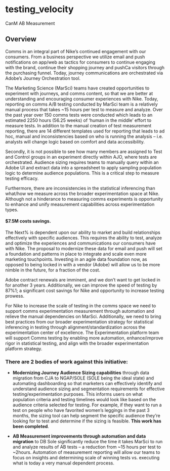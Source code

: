 # testing_velocity
CanM AB Measurement


## Overview 

Comms in an integral part of Nike’s continued engagement with our consumers. From a business perspective we utilize email and push notifications on app/web as tactics for consumers to continue engaging with the brand, continue their shopping journey and pushCa visitors through the purchasing funnel. Today, journey communications are orchestrated via Adobe’s Journey Orchestration tool. 

The Marketing Science (MarSci) teams have created opportunities to experiment with journeys, and comms content, so that we are better at understanding and encouraging consumer experiences with Nike. Today, reporting on comms A/B testing conducted by MarSci team is a relatively manual process that takes ~15 hours per test to measure and analyze. Over the past year over 150 comms tests were conducted which leads to an estimated 2250 hours (56.25 weeks) of ‘human in the middle’ effort to measure tests. In addition to the manual creation of test measurement reporting, there are 14 different templates used for reporting that leads to ad hoc, manual and inconsistencies based on who is running the analysis – i.e. analysts will change logic based on comfort and data accessibility.  

Secondly, it is not possible to see how many members are assigned to Test and Control groups in an experiment directly within AJO, where tests are orchestrated. Audience sizing requires teams to manually query within an Adobe UI and extract data into a spreadsheet to apply sampling population logic to determine audience populations. This is a critical step to measure testing efficacy. 

Furthermore, there are inconsistencies in the statistical inferencing than what/how we measure across the broader experimentation space at Nike. Although not a hinderance to measuring comms experiments is opportunity to enhance and unify measurement capabilities across experimentation types.  

####  $7.5M costs savings. 
The Next% is dependent upon our ability to market and build relationships effectively with specific audiences. This requires the ability to test, analyze and optimize the experiences and communications our consumers have with Nike. The proposal to modernize these data for email and push will set a foundation and patterns in place to integrate and scale even more marketing touchpoints. Investing in an agile data foundation now, as opposed to being locked in with a vendor (Adobe) will allow us to be more nimble in the future, for a fraction of the cost. 

Adobe contract renewals are imminent, and we don’t want to get locked in for another 3 years. Additionally, we can improve the speed of testing by 87%1; a significant cost savings for Nike and opportunity to increase testing prowess. 

For Nike to increase the scale of testing in the comms space we need to support comms experimentation measurement through automation and relieve the manual dependencies on MarSci. Additionally, we need to bring best practices from our broader experimentation strategy for statistical inferencing in testing through alignment/standardization across the experimentation center of excellence. The Experimentation platform team will support Comms testing by enabling more automation, enhance/improve rigor in statistical testing, and align with the broader experimentation platform strategy.  

### There are 2 bodies of work against this initiative:  

* **Modernizing Journey Audience Sizing capabilities** through data migration from CJA to NGAP/SOLE (SOLE being the ideal state) and automating dashboarding so that marketers can effectively identify and understand audience sizing and segmentation requirements for effective testing/experimentation purposes. This informs users on what population criteria and testing timelines would look like based on the audience criteria selected for testing. For example, if they want to run a test on people who have favorited women’s leggings in the past 3 months, the sizing tool can help segment the specific audience they’re looking for to test and determine if the sizing is feasible. **This work has been completed**.

* **AB Measurement improvements through automation and data migration** to DB Sole significantly reduce the time it takes MarSci to run and analyze results of AB tests – a reduction from ~15 hours per test to ~2hours. Automation of measurement reporting will allow our teams to focus on insights and determining scale of winning tests vs. executing what is today a very manual dependent process. 
